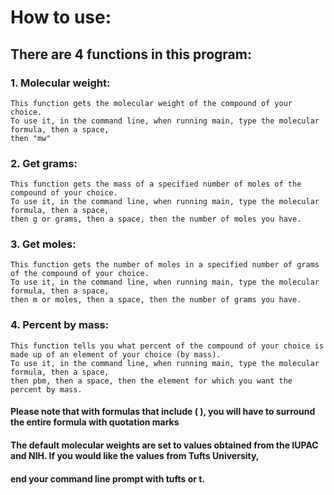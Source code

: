 # How to use:
## There are 4 functions in this program:
  ### 1. Molecular weight:
    This function gets the molecular weight of the compound of your choice.
    To use it, in the command line, when running main, type the molecular formula, then a space,
    then "mw"
  ### 2. Get grams:
    This function gets the mass of a specified number of moles of the compound of your choice.
    To use it, in the command line, when running main, type the molecular formula, then a space,
    then g or grams, then a space, then the number of moles you have.
  ### 3. Get moles:
    This function gets the number of moles in a specified number of grams of the compound of your choice.
    To use it, in the command line, when running main, type the molecular formula, then a space,
    then m or moles, then a space, then the number of grams you have.
  ### 4. Percent by mass:
    This function tells you what percent of the compound of your choice is made up of an element of your choice (by mass).
    To use it, in the command line, when running main, type the molecular formula, then a space,
    then pbm, then a space, then the element for which you want the percent by mass.
  #### Please note that with formulas that include ( ), you will have to surround the entire formula with quotation marks
  #### The default molecular weights are set to values obtained from the IUPAC and NIH. If you would like the values from Tufts University, 
  #### end your command line prompt with tufts or t.
